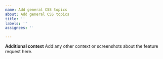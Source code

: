 ```yaml
---
name: Add general CSS topics
about: Add general CSS topics
title: ''
labels: ''
assignees: ''

---
```


**Additional context**
Add any other context or screenshots about the feature request here.
